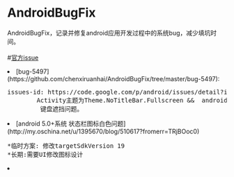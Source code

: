 # AndroidBugFix
AndroidBugFix，记录并修复android应用开发过程中的系统bug，减少填坑时间。
<br/><br/>
#[官方issue](https://code.google.com/p/android/issues/ "https://code.google.com/p/android/issues/")
   <li>[bug-5497](https://github.com/chenxiruanhai/AndroidBugFix/tree/master/bug-5497):<br/>
   <pre>issues-id: https://code.google.com/p/android/issues/detail?id=5497
        Activity主题为Theme.NoTitleBar.Fullscreen &&  android:windowSoftInputMode="adjustResize|stateHidden"时，
         键盘遮挡问题。</pre></li>
   <li>[android 5.0+系统 状态栏图标白色问题] (http://my.oschina.net/u/1395670/blog/510617?fromerr=TRjBOoc0)
 <pre>*临时方案: 修改targetSdkVersion 19
*长期:需要UI修改图标设计</pre><li>
